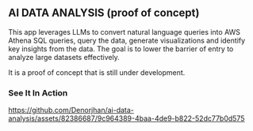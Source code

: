 
## AI DATA ANALYSIS (proof of concept)

This app leverages LLMs to convert natural language queries into AWS Athena SQL queries, query the data, generate visualizations and identify key insights from the data. The goal is to lower the barrier of entry to analyze large datasets effectively.

It is a proof of concept that is still under development.

### See It In Action

https://github.com/Denorjhan/ai-data-analysis/assets/82386687/9c964389-4baa-4de9-b822-52dc77b0d575

